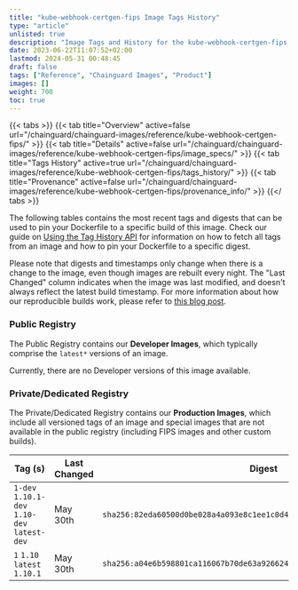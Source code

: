 ```yaml
---
title: "kube-webhook-certgen-fips Image Tags History"
type: "article"
unlisted: true
description: "Image Tags and History for the kube-webhook-certgen-fips Chainguard Image"
date: 2023-06-22T11:07:52+02:00
lastmod: 2024-05-31 00:48:45
draft: false
tags: ["Reference", "Chainguard Images", "Product"]
images: []
weight: 700
toc: true
---
```


{{< tabs >}}
{{< tab title="Overview" active=false url="/chainguard/chainguard-images/reference/kube-webhook-certgen-fips/" >}}
{{< tab title="Details" active=false url="/chainguard/chainguard-images/reference/kube-webhook-certgen-fips/image_specs/" >}}
{{< tab title="Tags History" active=true url="/chainguard/chainguard-images/reference/kube-webhook-certgen-fips/tags_history/" >}}
{{< tab title="Provenance" active=false url="/chainguard/chainguard-images/reference/kube-webhook-certgen-fips/provenance_info/" >}}
{{</ tabs >}}

The following tables contains the most recent tags and digests that can be used to pin your Dockerfile to a specific build of this image. Check our guide on [Using the Tag History API](/chainguard/chainguard-images/using-the-tag-history-api/) for information on how to fetch all tags from an image and how to pin your Dockerfile to a specific digest.

Please note that digests and timestamps only change when there is a change to the image, even though images are rebuilt every night. The "Last Changed" column indicates when the image was last modified, and doesn't always reflect the latest build timestamp. For more information about how our reproducible builds work, please refer to [this blog post](https://www.chainguard.dev/unchained/reproducing-chainguards-reproducible-image-builds).

### Public Registry
The Public Registry contains our **Developer Images**, which typically comprise the `latest*` versions of an image.

Currently, there are no Developer versions of this image available.

### Private/Dedicated Registry
The Private/Dedicated Registry contains our **Production Images**, which include all versioned tags of an image and special images that are not available in the public registry (including FIPS images and other custom builds).

| Tag (s)                                       | Last Changed | Digest                                                                    |
|-----------------------------------------------|--------------|---------------------------------------------------------------------------|
|  `1-dev` `1.10.1-dev` `1.10-dev` `latest-dev` | May 30th     | `sha256:82eda60500d0be028a4a093e8c1ee1c0d4e777f4ae4ca7df67b85318e70b339a` |
|  `1` `1.10` `latest` `1.10.1`                 | May 30th     | `sha256:a04e6b598801ca116067b70de63a926624edfba83419f3b14420f3a0da899dfb` |

